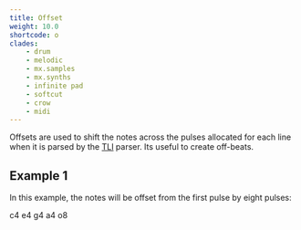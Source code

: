 ```yaml
---
title: Offset
weight: 10.0
shortcode: o
clades:
    - drum
    - melodic
    - mx.samples
    - mx.synths
    - infinite pad
    - softcut
    - crow
    - midi
---
```


Offsets are used to shift the notes across the pulses allocated for each line when it is parsed by the [TLI](#tli) parser. Its useful to create off-beats.

## Example 1

In this example, the notes will be offset from the first pulse by eight pulses:

<p class="shiny">c4 e4 g4 a4 o8</p>
